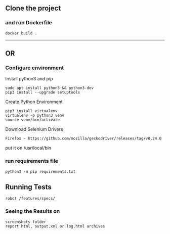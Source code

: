 






## Clone the project 

### and run Dockerfile
```
docker build .
```


_________________


## OR


### Configure environment
Install python3 and pip
```
sudo apt install python3 && python3-dev
pip3 install --upgrade setuptools
```

Create Python Environment
```
pip3 install virtualenv
virtualenv -p python3 venv
source venv/bin/activate
```

Download Selenium Drivers
```
Firefox - https://github.com/mozilla/geckodriver/releases/tag/v0.24.0
```
put it on /usr/local/bin

### run requirements file
```
python3 -m pip requirements.txt
```

## Running Tests
```
robot /features/specs/
```

### Seeing the Results on
```
screenshots folder
report.html, output.xml or log.html archives
```
